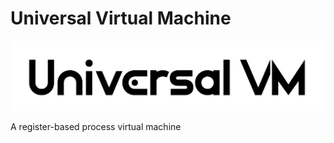 # Universal Virtual Machine

![UVM Logo](/res/UVM_logo_white.png)

A register-based process virtual machine
